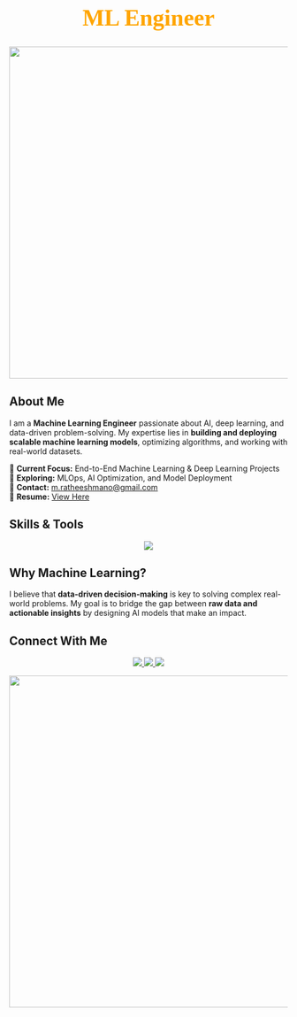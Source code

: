 <!-- Professional Header -->
<h1 align="center" style="color:#FFA500; font-size:42px; font-family:Serif;">
  ML Engineer
</h1>

<p align="center">
  <img src="https://media.giphy.com/media/ZVik7pBtu9dNS/giphy.gif" width="600">
</p>

## About Me  
I am a **Machine Learning Engineer** passionate about AI, deep learning, and data-driven problem-solving. My expertise lies in **building and deploying scalable machine learning models**, optimizing algorithms, and working with real-world datasets.

📌 **Current Focus:** End-to-End Machine Learning & Deep Learning Projects  
🎯 **Exploring:** MLOps, AI Optimization, and Model Deployment  
📩 **Contact:** [m.ratheeshmano@gmail.com](mailto:m.ratheeshmano@gmail.com)  
📄 **Resume:** [View Here](https://drive.google.com/file/d/1wr_JJQhBOQZh8QhHzb6XY6y4m-FlDulS/view?usp=sharing)  

## Skills & Tools  
<p align="center">
  <img src="https://skillicons.dev/icons?i=python,pytorch,tensorflow,scikit-learn,pandas,mysql,mongodb,git,github,linux,matplotlib,seaborn,docker,kubernetes,aws" />
</p>


## Why Machine Learning?  
I believe that **data-driven decision-making** is key to solving complex real-world problems. My goal is to bridge the gap between **raw data and actionable insights** by designing AI models that make an impact.

## Connect With Me  
<p align="center">
  <a href="https://linkedin.com/in/ratheesh-mano" target="_blank">
    <img src="https://img.shields.io/badge/LinkedIn-0A66C2?style=for-the-badge&logo=linkedin&logoColor=white" />
  </a>
  <a href="https://www.hackerrank.com/m_ratheeshmano" target="_blank">
    <img src="https://img.shields.io/badge/HackerRank-2EC866?style=for-the-badge&logo=hackerrank&logoColor=white" />
  </a>
  <a href="https://www.leetcode.com/_ratheeshmano" target="_blank">
    <img src="https://img.shields.io/badge/LeetCode-FFA116?style=for-the-badge&logo=leetcode&logoColor=black" />
  </a>
</p>

<p align="center">
  <img src="https://media.giphy.com/media/RbDKaczqWovIugyJmW/giphy.gif" width="600">
</p>
